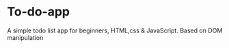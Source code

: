 # To-do-app
A simple todo list app for beginners, HTML,css &amp; JavaScript. Based on DOM manipulation
